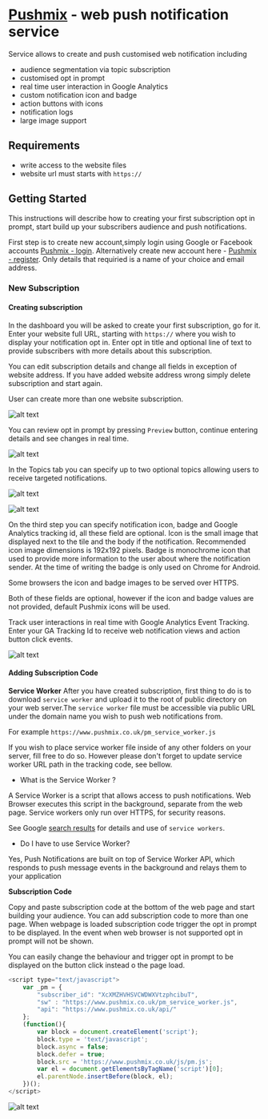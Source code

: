 # [Pushmix](https://www.pushmix.co.uk) - web push notification service
Service allows to create and push customised web notification including 
* audience segmentation via topic subscription 
* customised opt in prompt
* real time user interaction in Google Analytics
* custom notification icon and badge
* action buttons with icons
* notification logs
* large image support


## Requirements
* write access to the website files
* website url must starts with `https://`

## Getting Started
This instructions will describe how to creating your first subscription opt in prompt, 
start build up your subscribers audience and push notifications.

First step is to create new account,simply login using Google or Facebook accounts [Pushmix - login](https://dash.pushmix.co.uk/login).
Alternatively create new account here - [Pushmix - register](https://dash.pushmix.co.uk/register). Only details that requiried is a name of your choice and email address.

### New Subscription

#### Creating subscription

In the dashboard you will be asked to create your first subscription, go for it.
Enter your website full URL, starting with `https://` where you wish to display your notification opt in.
Enter opt in title and optional line of text to provide subscribers with more details about this subscription.

You can edit subscription details and change all fields in exception of website address. If you have added website address wrong simply delete subscription and start again.

User can create more than one website subscription.

![alt text](img/new_1.png "1.Details")

You can review opt in prompt by pressing `Preview` button, continue entering details and see changes in real time.


![alt text](img/new_2.png "Preview opt in prompt")

In the Topics tab you can specify up to two optional topics allowing users to receive targeted notifications.

![alt text](img/new_3.png "Topics")

![alt text](img/new_4.png "Topics")

On the third step you can specify notification icon, badge and Google Analytics tracking id, all these field are optional. Icon is the small image that displayed next to the tile and the body if the notification. Recommended icon image dimensions is 192x192 pixels. Badge is monochrome icon that used to provide more information to the user about where the notification sender. At the time of writing the badge is only used on Chrome for Android.

Some browsers the icon and badge images to be served over HTTPS.

Both of these fields are optional, however if the icon and badge values are not provided, default Pushmix icons will be used.

Track user interactions in real time with Google Analytics Event Tracking. Enter your GA Tracking Id to receive web notification views and action button click events.

 ![alt text](img/new_5.png "Extra")


#### Adding Subscription Code

**Service Worker**
After you have created subscription, first thing to do is to download `service worker` and upload it to the root of public directory on your web server.The `service worker` file must be accessible via public URL under the domain name you wish to push web notifications from.

For example `https://www.pushmix.co.uk/pm_service_worker.js`

If you wish to place service worker file inside of any other folders on your server, fill free to do so. However please don't forget to update service worker URL path in the tracking code, see bellow.

* What is the Service Worker ?

A Service Worker is a script that allows access to push notifications. Web Browser executes this script in the background, separate from the web page. Service workers only run over HTTPS, for security reasons.

See Google [search results](https://www.google.co.uk/search?safe=strict&ei=eC7GW_2iGszCgAaksp6QAQ&q=service+workers&oq=service+workes&gs_l=psy-ab.12...0.0..15074...0.0..0.0.0.......0......gws-wiz.NGcT7bDgRlo) for details and use of `service workers`.

* Do I have to use Service Worker?

Yes, Push Notifications are built on top of Service Worker API, which responds to push message events in the background and relays them to your application


**Subscription Code**

Copy and paste subscription code at the bottom of the web page and start building your audience. You can add subscription code to more than one page. When webpage is loaded subscription code trigger the opt in prompt to be displayed. In the event when web browser is not supported opt in prompt will not be shown.

You can easily change the behaviour and trigger opt in prompt to be displayed on the button click instead o the page load. 

```javascript
<script type="text/javascript">
    var _pm = {
        "subscriber_id": "XcXMZHVHSVCWDWXVtzphcibuT",
        "sw" : "https://www.pushmix.co.uk/pm_service_worker.js",
        "api": "https://www.pushmix.co.uk/api/"
    };
    (function(){
        var block = document.createElement('script');
        block.type = 'text/javascript';
        block.async = false;
        block.defer = true;
        block.src = 'https://www.pushmix.co.uk/js/pm.js';
        var el = document.getElementsByTagName('script')[0];
        el.parentNode.insertBefore(block, el);
    })();  
</script> 
```

![alt text](img/new_4.png "Preview opt in prompt")